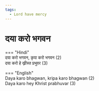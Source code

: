 ```yaml
---
tags:
  - Lord have mercy
---
```

  
# दया करो भगवन  

=== "Hindi"  
    दया करो भगवन, कृपा करो भगवन (2)  
    दया करो हे ख्रीस्त प्रभुवर (3)  

=== "English"  
    Daya karo bhagwan, kripa karo bhagwan (2)  
    Daya karo hey Khrist prabhuvar (3)  